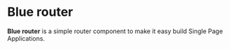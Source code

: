 # Blue router

**Blue router** is a simple router component to make it easy build Single Page Applications.

